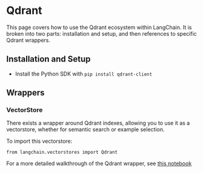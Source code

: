 Qdrant
======

This page covers how to use the Qdrant ecosystem within LangChain. It is broken into two parts: installation and setup, and then references to specific Qdrant wrappers.

Installation and Setup[](#installation-and-setup "Direct link to Installation and Setup")
------------------------------------------------------------------------------------------

*   Install the Python SDK with `pip install qdrant-client`

Wrappers[](#wrappers "Direct link to Wrappers")
------------------------------------------------

### VectorStore[](#vectorstore "Direct link to VectorStore")

There exists a wrapper around Qdrant indexes, allowing you to use it as a vectorstore, whether for semantic search or example selection.

To import this vectorstore:

    from langchain.vectorstores import Qdrant

For a more detailed walkthrough of the Qdrant wrapper, see [this notebook](/docs/integrations/vectorstores/qdrant.html)